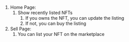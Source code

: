 1. Home Page:
    1. Show recently listed NFTs
        1. If you owns the NFT, you can update the listing
        2. If not, you can buy the listing
2. Sell Page:
    1. You can list your NFT on the marketplace
